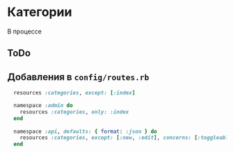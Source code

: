 Категории
=========

В процессе

ToDo
----



Добавления в `config/routes.rb`
-------------------------------

```ruby
  resources :categories, except: [:index]

  namespace :admin do
    resources :categories, only: :index
  end
  
  namespace :api, defaults: { format: :json } do
    resources :categories, except: [:new, :edit], concerns: [:toggleable]
  end
```
